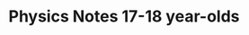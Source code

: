 ---
title: "Physics Notes 17-18 year-olds"  # Add a page title.
summary: "Physics Notes for 17-18 year-olds."  # Add a page description.
type: "widget_page"  # Page type is a Widget Page
slug: "physics-chemistry-notes/17-18-year-olds-physics"
---